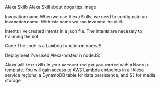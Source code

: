 
Alexa Skills
Alexa Skill about dogs tips image

Invocation name
When we use Alexa Skills, we need to configurate an invocation name. With this name we can invocate the skill.

Intents
I've created intents in a json file. The intents are necesary to trainning the bot.

Code
The code is a Lambda function in nodeJS.

Deployment
I've used Alexa-hosted in nodeJS:

Alexa will host skills in your account and get you started with a Node.js template. You will gain access to AWS Lambda endpoints in all Alexa service regions, a DynamoDB table for data persistence, and S3 for media storage